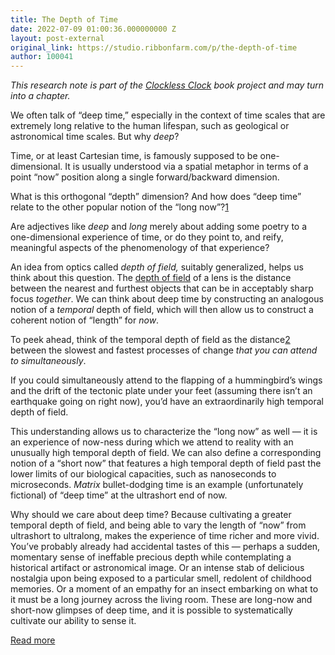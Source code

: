 ```yaml
---
title: The Depth of Time
date: 2022-07-09 01:00:36.000000000 Z
layout: post-external
original_link: https://studio.ribbonfarm.com/p/the-depth-of-time
author: 100041
---
```


_This research note is part of the [Clockless Clock](https://studio.ribbonfarm.com/p/the-clockless-clock) book project and may turn into a chapter._

We often talk of “deep time,” especially in the context of time scales that are extremely long relative to the human lifespan, such as geological or astronomical time scales. But why _deep_?

Time, or at least Cartesian time, is famously supposed to be one-dimensional. It is usually understood via a spatial metaphor in terms of a point “now” position along a single forward/backward dimension.

What is this orthogonal “depth” dimension? And how does “deep time” relate to the other popular notion of the “long now”?[1](#footnote-1)

Are adjectives like _deep_ and _long_ merely about adding some poetry to a one-dimensional experience of time, or do they point to, and reify, meaningful aspects of the phenomenology of that experience?

An idea from optics called _depth of field,_ suitably generalized, helps us think about this question. The [depth of field](https://en.wikipedia.org/wiki/Depth_of_field) of a lens is the distance between the nearest and furthest objects that can be in acceptably sharp focus _together_. We can think about deep time by constructing an analogous notion of a _temporal_ depth of field, which will then allow us to construct a coherent notion of “length” for _now_.

To peek ahead, think of the temporal depth of field as the distance[2](#footnote-2) between the slowest and fastest processes of change _that you can attend to simultaneously_.

If you could simultaneously attend to the flapping of a hummingbird’s wings and the drift of the tectonic plate under your feet (assuming there isn’t an earthquake going on right now), you’d have an extraordinarily high temporal depth of field.

This understanding allows us to characterize the “long now” as well — it is an experience of now-ness during which we attend to reality with an unusually high temporal depth of field. We can also define a corresponding notion of a “short now” that features a high temporal depth of field past the lower limits of our biological capacities, such as nanoseconds to microseconds. _Matrix_ bullet-dodging time is an example (unfortunately fictional) of “deep time” at the ultrashort end of now.

Why should we care about deep time? Because cultivating a greater temporal depth of field, and being able to vary the length of “now” from ultrashort to ultralong, makes the experience of time richer and more vivid. You’ve probably already had accidental tastes of this — perhaps a sudden, momentary sense of ineffable precious depth while contemplating a historical artifact or astronomical image. Or an intense stab of delicious nostalgia upon being exposed to a particular smell, redolent of childhood memories. Or a moment of an empathy for an insect embarking on what to it must be a long journey across the living room. These are long-now and short-now glimpses of deep time, and it is possible to systematically cultivate our ability to sense it.

[Read more](https://studio.ribbonfarm.com/p/the-depth-of-time)

